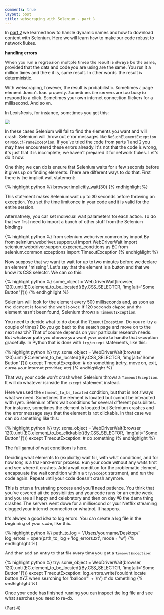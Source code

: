 ```yaml
---
comments: true
layout: post
title: webscraping with Selenium - part 3
---
```


In [part 2](/2013/11/14/webscraping-with-selenium-part-2/) we learned how to handle dynamic names and how to download content with Selenium. Here we will learn how to make our code robust to network flukes.

<strong>handling errors</strong>

When you run a regression multiple times the result is always be the same, provided that the data and code you are using are the same. You run it a million times and there it is, same result. In other words, the result is deterministic.

With webscraping, however, the result is probabilistic. Sometimes a page element doesn't load properly. Sometimes the servers are too busy to respond to a click. Sometimes your own internet connection flickers for a millisecond. And so on.

In LexisNexis, for instance, sometimes you get this:

[![](http://i.imgur.com/wCRHdgJ.jpg)](http://imgur.com/wCRHdgJ)

In these cases Selenium will fail to find the elements you want and will crash. Selenium will throw out error messages like `NoSuchElementException` or `NoSuchFrameException`. If you've tried the code from parts 1 and 2 you may have encountered these errors already. It's not that the code is wrong, it's just that it is incomplete; we haven't prepared it for network flukes. Let's do it now.

One thing we can do is ensure that Selenium waits for a few seconds before it gives up on finding elements. There are different ways to do that. First there is the implicit wait statement:

{% highlight python %}
browser.implicitly_wait(30)
{% endhighlight %}

This statement makes Selenium wait up to 30 seconds before throwing an exception. You set the time limit once in your code and it is valid for the entire session.

Alternatively, you can set individual wait parameters for each action. To do that we first need to import a bunch of other stuff from the Selenium bindings:

{% highlight python %}
from selenium.webdriver.common.by import By
from selenium.webdriver.support.ui import WebDriverWait
import selenium.webdriver.support.expected_conditions as EC
from selenium.common.exceptions import TimeoutException
{% endhighlight %}

Now suppose that we want to wait for up to two minutes before we declare an element "missing". Let's say that the element is a button and that we know its CSS selector. We can do this:

{% highlight python %}
some_object = WebDriverWait(browser, 120).until(EC.element_to_be_located((By.CSS_SELECTOR, 'img[alt=\"Some Button\"]')))
{% endhighlight %}

Selenium will look for the element every 500 milliseconds and, as soon as the element is found, the wait is over. If 120 seconds elapse and the element hasn't been found, Selenium throws a `TimeoutException`.

You need to decide what to do about the `TimeoutException`. Do you re-try a couple of times? Do you go back to the search page and move on to the next search? That of course depends on your particular research needs. But whatever path you choose you want your code to handle that exception gracefully. In Python that is done with `try/except` statements, like this:

{% highlight python %}
try:
    some_object = WebDriverWait(browser, 120).until(EC.element_to_be_located((By.CSS_SELECTOR, 'img[alt=\"Some Button\"]')))
except TimeoutException:
    # do something (retry, move on, exit, curse your internet provider, etc)
{% endhighlight %}

That way your code won't crash when Selenium throws a `TimeoutException`. It will do whatever is inside the `except` statement instead.

Here we used the `element_to_be_located` condition, but that is not always what we need. Sometimes the element is located but cannot be interacted with (yet). Selenium offers wait conditions for several different possibilites. For instance, sometimes the element is located but Selenium crashes and the error message says that the element is not clickable. In that case we can do something like this:

{% highlight python %}
try:
    some_object = WebDriverWait(browser, 120).until(EC.element_to_be_clickable((By.CSS_SELECTOR, 'img[alt=\"Some Button\"]')))
except TimeoutException:
    # do something
{% endhighlight %}

The full gamut of wait conditions is [here](http://selenium.googlecode.com/svn/trunk/docs/api/py/webdriver_support/selenium.webdriver.support.expected_conditions.html).

Deciding what elements to (explicitly) wait for, with what conditions, and for how long is a trial-and-error process. Run your code without any waits first and see where it crashes. Add a wait condition for the problematic element, encapsulate the wait condition within a `try/except` statement, and run the code again. Repeat until your code doesn't crash anymore.

This is often a frustrating process and you'll need patience. You think that you've covered all the possibilities and your code runs for an entire week and you are all happy and celebratory and then on day #8 the damn thing crashes. The servers went down for a millisecond or your Netflix streaming clogged your internet connection or whatnot. It happens.

It's always a good idea to log errors. You can create a log file in the beginning of your code, like this:

{% highlight python %}
path_to_log = '/Users/yourname/Desktop/'
log_errors = open(path_to_log + 'log_errors.txt', mode = 'w')
{% endhighlight %}

And then add an entry to that file every time you get a `TimeoutException`:

{% highlight python %}
try:
    some_object = WebDriverWait(browser, 120).until(EC.element_to_be_located((By.CSS_SELECTOR, 'img[alt=\"Some Button\"]')))
except TimeoutException:
    log_errors.write('couldnt locate button XYZ when searching for "balloon"' + '\n')
    # do something
{% endhighlight %}

Once your code has finished running you can inspect the log file and see what searches you need to re-do.


([Part 4](/2013/11/16/webscraping-with-selenium-part-4/))

